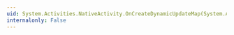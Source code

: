 ```yaml
---
uid: System.Activities.NativeActivity.OnCreateDynamicUpdateMap(System.Activities.DynamicUpdate.UpdateMapMetadata,System.Activities.Activity)
internalonly: False
---
```

